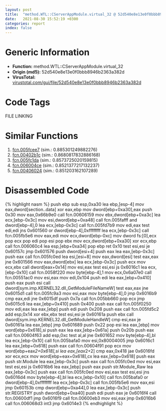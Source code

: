 ```yaml
---
layout: post
title:  "method.WTL꞉꞉CServerAppModule.virtual_32 @ 52d540e8e13e0f0bbb8946b2363a382d"
date:   2021-08-30 15:52:19 +0300
categories: report
index: false
---
```


# Generic Information
- **Function:** method.WTL꞉꞉CServerAppModule.virtual\_32
- **Origin (md5):** 52d540e8e13e0f0bbb8946b2363a382d
- **VirusTotal:** [virustotal.com/gui/file/52d540e8e13e0f0bbb8946b2363a382d][virustotal_ref]

# Code Tags
<span class="tag" id="FILE">FILE</span>
<span class="tag" id="LINKING">LINKING</span>


# Similar Functions

1. [fcn.005fcee7][similar_1_ref] (sim.: 0.885301249882276)
2. [fcn.00402b1c][similar_2_ref] (sim.: 0.8680817832886168)
3. [fcn.005fc1da][similar_3_ref] (sim.: 0.8573725020159815)
4. [fcn.006004ce][similar_4_ref] (sim.: 0.8521377217132237)
5. [fcn.00406024][similar_5_ref] (sim.: 0.851203162107289)


# Disassembled Code

{% highlight nasm %}
push ebp
sub esp,0xa30
lea ebp,[esp-4]
mov eax,dword[section..data]
xor eax,ebp
mov dword[ebp+0xa30],eax
push 0x30
mov eax,0x66b9e0
call fcn.00606159
mov ebx,dword[ebp+0xa3c]
lea ecx,[ebp-0x3c]
mov esi,dword[ebp+0xa48]
call fcn.005fafff
and dword[ebp-4],0
lea ecx,[ebp-0x3c]
call fcn.005fd7b9
mov edi,eax
test edi,edi
jns 0x601560
or dword[ebp-4],0xffffffff
lea ecx,[ebp-0x3c]
call fcn.005fb5e6
mov eax,edi
mov ecx,dword[ebp-0xc]
mov dword fs:[0],ecx
pop ecx
pop edi
pop esi
pop ebx
mov ecx,dword[ebp+0xa30]
xor ecx,ebp
call fcn.006060c4
lea esp,[ebp+0xa34]
pop ebp
ret 0x10
test esi,esi
je 0x60157c
jmp 0x601576
push dword[esi+4]
push eax
lea eax,[ebp-0x3c]
push eax
call fcn.005fc0ed
lea esi,[esi+8]
mov eax,dword[esi]
test eax,eax
jne 0x601566
mov eax,dword[ebx]
lea ecx,[ebp-0x3c]
push ecx
mov ecx,ebx
call dword[eax+0x14]
mov esi,eax
test esi,esi
js 0x6016c1
lea ecx,[ebp-0x10]
call fcn.0058f220
mov byte[ebp-4],1
mov ecx,0x6a07e0
call fcn.00551ac0
mov esi,eax
mov edi,0x104
push edi
lea eax,[ebp+0x410]
push eax
push esi
call dword[sym.imp.KERNEL32.dll_GetModuleFileNameW]
test eax,eax
jne 0x6015d1
call fcn.005fc9a3
mov esi,eax
mov byte[ebp-4],0
jmp 0x6016b9
cmp eax,edi
jne 0x6015df
push 0x7a
call fcn.005bb660
pop ecx
jmp 0x6015c6
lea eax,[ebp+0x410]
push 0x400
push eax
call fcn.005f0250
mov edi,eax
lea eax,[ebp]
push edi
push 0x208
push eax
call fcn.005fd5c2
add esp,0x14
xor ebx,ebx
test esi,esi
je 0x60161a
push ebx
call dword[sym.imp.KERNEL32.dll_GetModuleHandleW]
cmp esi,eax
je 0x60161a
lea eax,[ebp]
jmp 0x601689
push 0x22
pop esi
lea eax,[ebp]
mov word[ebp+0x618],si
push eax
lea eax,[ebp+0x61a]
push 0x20b
push eax
call fcn.00604f63
add esp,0xc
test al,al
jne 0x601652
mov byte[ebp-4],bl
lea ecx,[ebp-0x10]
call fcn.005bafa0
mov esi,0x80004005
jmp 0x6016c1
lea eax,[ebp+0x618]
push eax
call fcn.00604f91
pop ecx
mov word[ebp+eax*2+0x618],si
lea eax,[eax*2+2]
cmp eax,0x418
jae 0x6016fd
xor ecx,ecx
mov word[ebp+eax+0x618],cx
lea eax,[ebp+0x618]
push eax
push str.Module
lea eax,[ebp-0x3c]
push eax
call fcn.005fc0ed
mov esi,eax
test esi,esi
js 0x6016b6
lea eax,[ebp]
push eax
push str.Module_Raw
lea eax,[ebp-0x3c]
push eax
call fcn.005fc0ed
mov esi,eax
test esi,esi
jns 0x6016d4
mov byte[ebp-4],bl
lea ecx,[ebp-0x10]
call fcn.005bafa0
or dword[ebp-4],0xffffffff
lea ecx,[ebp-0x3c]
call fcn.005fb5e6
mov eax,esi
jmp 0x60153b
cmp dword[ebp+0xa44],0
lea eax,[ebp-0x3c]
push str.REGISTRY
push dword[ebp+0xa40]
push edi
push eax
je 0x6016f4
call fcn.00600df1
jmp 0x6016f9
call fcn.00600eb3
mov esi,eax
jmp 0x6016b6
call fcn.006068d3
int3
jmp 0x6014e3
{% endhighlight %}


[similar_1_ref]: /report/fcn.005fcee7@52d540e8e13e0f0bbb8946b2363a382d
[similar_2_ref]: /report/fcn.00402b1c@6c5b0418e4a4c57d99cda47d2717045d
[similar_3_ref]: /report/fcn.005fc1da@52d540e8e13e0f0bbb8946b2363a382d
[similar_4_ref]: /report/fcn.006004ce@52d540e8e13e0f0bbb8946b2363a382d
[similar_5_ref]: /report/fcn.00406024@3f1595e66dc63331ba0930a0c79684ce
[virustotal_ref]: https://www.virustotal.com/gui/file/52d540e8e13e0f0bbb8946b2363a382d